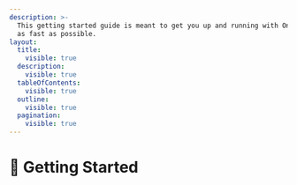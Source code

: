 ```yaml
---
description: >-
  This getting started guide is meant to get you up and running with One-Click
  as fast as possible.
layout:
  title:
    visible: true
  description:
    visible: true
  tableOfContents:
    visible: true
  outline:
    visible: true
  pagination:
    visible: true
---
```


# 🚀 Getting Started

